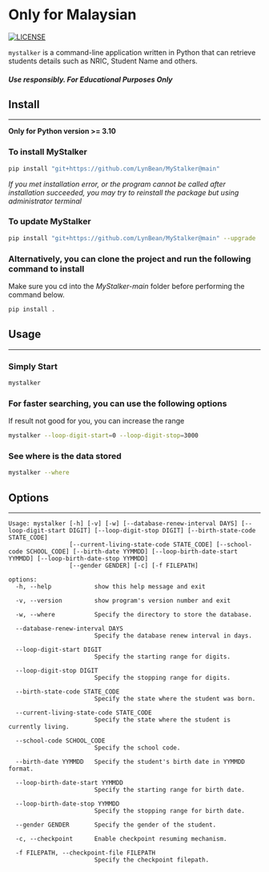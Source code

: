 # Only for Malaysian

[![LICENSE](https://img.shields.io/github/license/LynBean/MyStalker?label=LICENSE)](https://github.com/LynBean/MyStalker/blob/main/LICENSE)

`mystalker` is a command-line application written in Python that can retrieve students details such as NRIC, Student Name and others.

##### _Use responsibly. For Educational Purposes Only_

## Install

---

**Only for Python version >= 3.10**

### To install MyStalker

```bash
pip install "git+https://github.com/LynBean/MyStalker@main"
```
*If you met installation error, or the program cannot be called after installation succeeded, you may try to reinstall the package but using administrator terminal*
### To update MyStalker

```bash
pip install "git+https://github.com/LynBean/MyStalker@main" --upgrade
```

### Alternatively, you can clone the project and run the following command to install

Make sure you cd into the _MyStalker-main_ folder before performing the command below.

```bash
pip install .
```

## Usage

---

### Simply Start

```bash
mystalker
```

### For faster searching, you can use the following options

If result not good for you, you can increase the range

```bash
mystalker --loop-digit-start=0 --loop-digit-stop=3000
```

### See where is the data stored

```bash
mystalker --where
```

## Options

---

```
Usage: mystalker [-h] [-v] [-w] [--database-renew-interval DAYS] [--loop-digit-start DIGIT] [--loop-digit-stop DIGIT] [--birth-state-code STATE_CODE]
                 [--current-living-state-code STATE_CODE] [--school-code SCHOOL_CODE] [--birth-date YYMMDD] [--loop-birth-date-start YYMMDD] [--loop-birth-date-stop YYMMDD]
                 [--gender GENDER] [-c] [-f FILEPATH]

options:
  -h, --help            show this help message and exit

  -v, --version         show program's version number and exit

  -w, --where           Specify the directory to store the database.

  --database-renew-interval DAYS
                        Specify the database renew interval in days.

  --loop-digit-start DIGIT
                        Specify the starting range for digits.

  --loop-digit-stop DIGIT
                        Specify the stopping range for digits.

  --birth-state-code STATE_CODE
                        Specify the state where the student was born.

  --current-living-state-code STATE_CODE
                        Specify the state where the student is currently living.

  --school-code SCHOOL_CODE
                        Specify the school code.

  --birth-date YYMMDD   Specify the student's birth date in YYMMDD format.

  --loop-birth-date-start YYMMDD
                        Specify the starting range for birth date.

  --loop-birth-date-stop YYMMDD
                        Specify the stopping range for birth date.

  --gender GENDER       Specify the gender of the student.

  -c, --checkpoint      Enable checkpoint resuming mechanism.

  -f FILEPATH, --checkpoint-file FILEPATH
                        Specify the checkpoint filepath.

```
